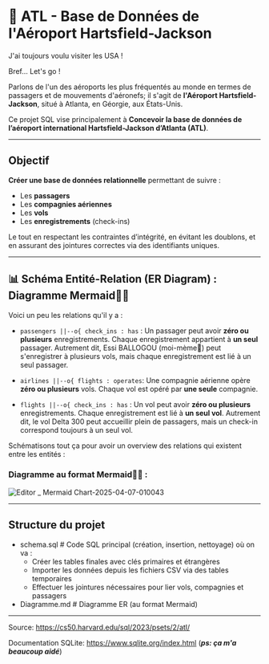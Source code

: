 # 🛫 ATL - Base de Données de l'Aéroport Hartsfield-Jackson
J'ai toujours voulu visiter les USA !

Bref... Let's go !

Parlons de l'un des aéroports les plus fréquentés au monde en termes de passagers et de mouvements d'aéronefs; il s'agit de **l'Aéroport Hartsfield-Jackson**, situé à Atlanta, en Géorgie, aux États-Unis.

Ce projet SQL vise principalement à **Concevoir la base de données de l’aéroport international Hartsfield-Jackson d’Atlanta (ATL)**.

---
## Objectif
**Créer une base de données relationnelle** permettant de suivre :
- Les **passagers**
- Les **compagnies aériennes**
- Les **vols**
- Les **enregistrements** (check-ins)

Le tout en respectant les contraintes d’intégrité, en évitant les doublons, et en assurant des jointures correctes via des identifiants uniques.

---
## 📊 Schéma Entité-Relation (ER Diagram) : Diagramme Mermaid🧜‍♀️

Voici un peu les relations qu'il y a : 

- ```passengers ||--o{ check_ins : has``` : Un passager peut avoir **zéro ou plusieurs** enregistrements. Chaque enregistrement appartient à **un seul** passager. Autrement dit, Essi BALLOGOU (moi-mème🫡) peut s'enregistrer à plusieurs vols, mais chaque enregistrement est lié à un seul passager.

- ```airlines ||--o{ flights : operates```: Une compagnie aérienne opère **zéro ou plusieurs** vols. Chaque vol est opéré par **une seule** compagnie.

- ```flights ||--o{ check_ins : has``` : Un vol peut avoir **zéro ou plusieurs** enregistrements. Chaque enregistrement est lié à **un seul vol**. Autrement dit, le vol Delta 300 peut accueillir plein de passagers, mais un check-in correspond toujours à un seul vol.

Schématisons tout ça pour avoir un overview des relations qui existent entre les entités : 

### Diagramme au format Mermaid🧜‍♀️ :
![Editor _ Mermaid Chart-2025-04-07-010043](https://github.com/user-attachments/assets/812f06ca-5a90-4488-a063-646398b06aad)

---
## Structure du projet
- schema.sql # Code SQL principal (création, insertion, nettoyage) où on va :
   - Créer les tables finales avec clés primaires et étrangères
   - Importer les données depuis les fichiers CSV via des tables temporaires
   - Effectuer les jointures nécessaires pour lier vols, compagnies et passagers
- Diagramme.md # Diagramme ER (au format Mermaid)
---
Source: https://cs50.harvard.edu/sql/2023/psets/2/atl/

Documentation SQLite: https://www.sqlite.org/index.html (***ps: ça m'a beaucoup aidé***)

